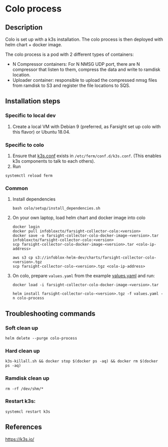 # Colo process
## Description
Colo is set up with a k3s installation. The colo process is then deployed with helm chart + docker image.

The colo process is a pod with 2 different types of containers:
- N Compressor containers: For N NMSG UDP port, there are N compressor that listen to them, compress the data and write to ramdisk location.
- Uploader container: responsible to upload the compressed nmsg files from ramdisk to S3 and register the file locations to SQS.

## Installation steps
### Specific to local dev
1. Create a local VM with Debian 9 (preferred, as Farsight set up colo with this flavor) or Ubuntu 18.04.

### Specific to colo
1. Ensure that [k3s.conf](./etc/ferm/conf.d/k3s.conf) exists in `/etc/ferm/conf.d/k3s.conf`. (This enables k3s components to talk to each others).
1. Run
```
systemctl reload ferm
```

### Common
1. Install dependencies
    ```
    bash colo/setup/install_dependencies.sh
    ```
1. On your own laptop, load helm chart and docker image into colo
    ```
    docker login
    docker pull infobloxcto/farsight-collector-colo:<version>
    docker save -o farsight-collector-colo-docker-image-<version>.tar infobloxcto/farsight-collector-colo:<version>
    scp farsight-collector-colo-docker-image-<version>.tar <colo-ip-address>

    aws s3 cp s3://infoblox-helm-dev/charts/farsight-collector-colo-<version>.tgz
    scp farsight-collector-colo-<version>.tgz <colo-ip-address>
    ```

1. On colo, prepare `values.yaml` from the example [values.yaml](./charts/farsight-collector-colo/values.yaml) and run:
    ```
    docker load -i farsight-collector-colo-docker-image-<version>.tar

    helm install farsight-collector-colo-<version>.tgz -f values.yaml -n colo-process
    ```

## Troubleshooting commands
### Soft clean up
```
helm delete --purge colo-process
```

### Hard clean up
```
k3s-killall.sh && docker stop $(docker ps -aq) && docker rm $(docker ps -aq)
```

### Ramdisk clean up
```
rm -rf /dev/shm/*
```

### Restart k3s:
```
systemcl restart k3s
```

## References
https://k3s.io/